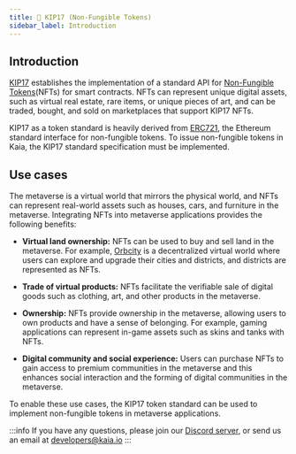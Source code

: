 ```yaml
---
title: 🌟 KIP17 (Non-Fungible Tokens)
sidebar_label: Introduction
---
```


## Introduction <a id="KIP17 Introduction"></a>
[KIP17](https://kips.klaytn.foundation/KIPs/kip-17) establishes the implementation of a standard API for [Non-Fungible Tokens](https://docs.kaia.io/docs/build/smart-contracts/token-standard/#non-fungible-token-standard-kip-17-)(NFTs) for smart contracts.  NFTs can represent unique digital assets, such as virtual real estate, rare items, or unique pieces of art, and can be traded, bought, and sold on marketplaces that support KIP17 NFTs. 

KIP17 as a token standard is heavily derived from [ERC721](https://eips.ethereum.org/EIPS/eip-721), the Ethereum standard interface for non-fungible tokens. To issue non-fungible tokens in Kaia, the KIP17 standard specification must be implemented.

## Use cases <a id="KIP17 Introduction"></a>
The metaverse is a virtual world that mirrors the physical world, and NFTs can represent real-world assets such as houses, cars, and furniture in the metaverse. Integrating NFTs into metaverse applications provides the following benefits: 

* **Virtual land ownership:** NFTs can be used to buy and sell land in the metaverse. For example, [Orbcity](https://orbcity.io/) is a decentralized virtual world where users can explore and upgrade their cities and districts, and districts are represented as NFTs.

* **Trade of virtual products:** NFTs facilitate the verifiable sale of digital goods such as clothing, art, and other products in the metaverse. 

* **Ownership:** NFTs provide ownership in the metaverse, allowing users to own products and have a sense of belonging. For example, gaming applications can represent in-game assets such as skins and tanks with NFTs.

* **Digital community and social experience:** Users can purchase NFTs to gain access to premium communities in the metaverse and this enhances social interaction and the forming of digital communities in the metaverse.  

To enable these use cases, the KIP17 token standard can be used to implement non-fungible tokens in metaverse applications. 


:::info
If you have any questions, please join our [Discord server](https://discord.gg/kaiachain), or send us an email at developers@kaia.io
:::
